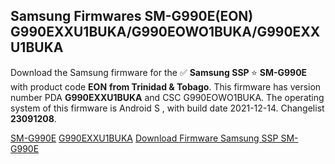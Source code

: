 <h2>Samsung Firmwares SM-G990E(EON) G990EXXU1BUKA/G990EOWO1BUKA/G990EXXU1BUKA</h2>
Download the Samsung firmware for the ✅ <strong>Samsung SSP </strong> ⭐ <strong>SM-G990E</strong> with product code <strong>EON</strong> <strong> from Trinidad & Tobago</strong>. This firmware has version number PDA <strong>G990EXXU1BUKA</strong> and CSC G990EOWO1BUKA. The operating system of this firmware is Android S , with build date 2021-12-14. Changelist <strong>23091208</strong>.


[SM-G990E](https://samfirm.shop/samsung/model/SM-G990E)
[G990EXXU1BUKA](https://samfirm.shop/samsung/pda/G990EXXU1BUKA)
[Download Firmware Samsung SSP SM-G990E](https://samfirm.shop/samsung/firmware/482067)
